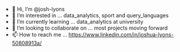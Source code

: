 - 👋 Hi, I’m @josh-lyons
- 👀 I’m interested in ...
data_analytics, sport and query_languages
- 🌱 I’m currently learning ...
data_analytics at university 
- 💞️ I’m looking to collaborate on ...
most projects moving forward
- 📫 How to reach me ...
https://www.linkedin.com/in/joshua-lyons-50808913a/

<!---
josh-lyons/josh-lyons is a ✨ special ✨ repository because its `README.md` (this file) appears on your GitHub profile.
You can click the Preview link to take a look at your changes.
--->
